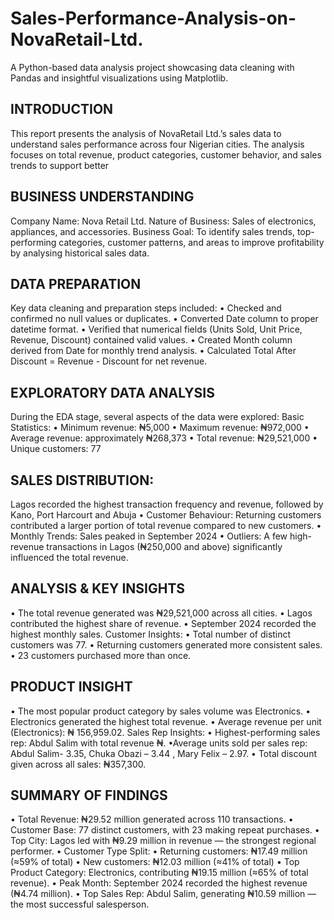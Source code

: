 # Sales-Performance-Analysis-on-NovaRetail-Ltd.
A Python-based data analysis project showcasing data cleaning with Pandas and insightful visualizations using Matplotlib.
## INTRODUCTION
This report presents the analysis of NovaRetail Ltd.’s sales data to understand sales performance across four Nigerian cities.
 The analysis focuses on total revenue, product categories, customer behavior, and sales trends to support better 
 ## BUSINESS UNDERSTANDING
Company Name: Nova Retail Ltd.
Nature of Business: Sales of electronics, appliances, and accessories.
Business Goal:
To identify sales trends, top-performing categories, customer patterns, and areas to improve profitability by analysing historical sales data.
## DATA PREPARATION
Key data cleaning and preparation steps included:
	•	Checked and confirmed no null values or duplicates.
	•	Converted Date column to proper datetime format.
	•	Verified that numerical fields (Units Sold, Unit Price, Revenue, Discount) contained valid values.
	•	Created Month column derived from Date for monthly trend analysis.
	•	Calculated Total After Discount = Revenue - Discount for net revenue.
## EXPLORATORY DATA ANALYSIS
During the EDA stage, several aspects of the data were explored:
		Basic Statistics:
	•	Minimum revenue: ₦5,000
	•	Maximum revenue: ₦972,000
	•	Average revenue: approximately ₦268,373
           •        Total revenue:  ₦29,521,000
            •        Unique customers:  77
## SALES DISTRIBUTION:
Lagos recorded the highest transaction frequency and revenue, followed by Kano, Port Harcourt and Abuja
	•	Customer Behaviour:
Returning customers contributed a larger portion of total revenue compared to new customers.
	•	Monthly Trends:
         Sales peaked in September 2024
	•	Outliers:
A few high-revenue transactions in Lagos (₦250,000 and above) significantly influenced the total revenue.
## ANALYSIS & KEY INSIGHTS
•  The total revenue generated was ₦29,521,000 across all cities.
•  Lagos contributed the highest share of revenue.
•  September 2024 recorded the highest monthly sales.
Customer Insights:
•  Total number of distinct customers was 77.
•  Returning customers generated more consistent sales.
•  23 customers purchased more than once.
## PRODUCT INSIGHT
•  The most popular product category by sales volume was Electronics.
•  Electronics generated the highest total revenue.
•  Average revenue per unit (Electronics): ₦ 156,959.02.
Sales Rep Insights:
•  Highest-performing sales rep: Abdul Salim with total revenue ₦.
  •Average units sold per sales rep: Abdul Salim- 3.35,
Chuka Obazi – 3.44 ,
Mary Felix – 2.97.
•  Total discount given across all sales: ₦357,300.
  ##  SUMMARY OF FINDINGS
 • Total Revenue: ₦29.52 million generated across 110 transactions.
•  Customer Base: 77 distinct customers, with 23 making repeat purchases.
• Top City: Lagos led with ₦9.29 million in revenue — the strongest regional performer.
•  Customer Type Split:
•	Returning customers: ₦17.49 million (≈59% of total)
•	New customers: ₦12.03 million (≈41% of total)
•  Top Product Category: Electronics, contributing ₦19.15 million (≈65% of total revenue).
•  Peak Month: September 2024 recorded the highest revenue (₦4.74 million).
•  Top Sales Rep: Abdul Salim, generating ₦10.59 million — the most successful salesperson.

 







